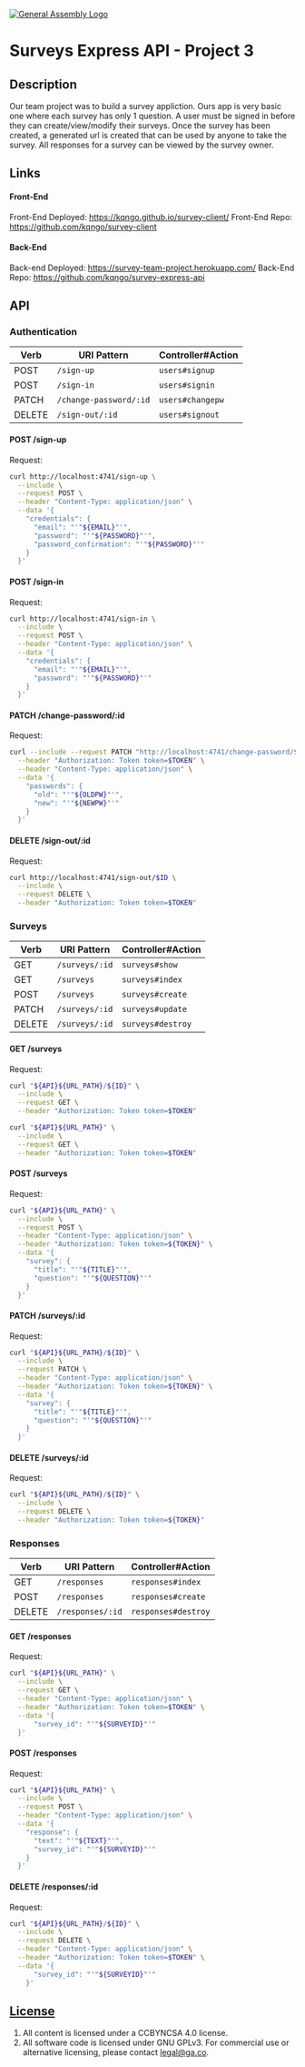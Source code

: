 [![General Assembly Logo](https://camo.githubusercontent.com/1a91b05b8f4d44b5bbfb83abac2b0996d8e26c92/687474703a2f2f692e696d6775722e636f6d2f6b6538555354712e706e67)](https://generalassemb.ly/education/web-development-immersive)

# Surveys Express API - Project 3

## Description

Our team project was to build a survey appliction.  Ours app is very basic one
where each survey has only 1 question.  A user must be signed in before they can
create/view/modify their surveys.  Once the survey has been created, a generated
url is created that can be used by anyone to take the survey.  All responses for
a survey can be viewed by the survey owner.

## Links

#### Front-End
Front-End Deployed: https://kqngo.github.io/survey-client/
Front-End Repo: https://github.com/kqngo/survey-client

#### Back-End
Back-end Deployed: https://survey-team-project.herokuapp.com/
Back-End Repo: https://github.com/kqngo/survey-express-api

## API

### Authentication

| Verb   | URI Pattern            | Controller#Action |
|--------|------------------------|-------------------|
| POST   | `/sign-up`             | `users#signup`    |
| POST   | `/sign-in`             | `users#signin`    |
| PATCH  | `/change-password/:id` | `users#changepw`  |
| DELETE | `/sign-out/:id`        | `users#signout`   |

#### POST /sign-up

Request:

```sh
curl http://localhost:4741/sign-up \
  --include \
  --request POST \
  --header "Content-Type: application/json" \
  --data '{
    "credentials": {
      "email": "'"${EMAIL}"'",
      "password": "'"${PASSWORD}"'",
      "password_confirmation": "'"${PASSWORD}"'"
    }
  }'
```

#### POST /sign-in

Request:

```sh
curl http://localhost:4741/sign-in \
  --include \
  --request POST \
  --header "Content-Type: application/json" \
  --data '{
    "credentials": {
      "email": "'"${EMAIL}"'",
      "password": "'"${PASSWORD}"'"
    }
  }'
```

#### PATCH /change-password/:id

Request:

```sh
curl --include --request PATCH "http://localhost:4741/change-password/$ID" \
  --header "Authorization: Token token=$TOKEN" \
  --header "Content-Type: application/json" \
  --data '{
    "passwords": {
      "old": "'"${OLDPW}"'",
      "new": "'"${NEWPW}"'"
    }
  }'
```

#### DELETE /sign-out/:id

Request:

```sh
curl http://localhost:4741/sign-out/$ID \
  --include \
  --request DELETE \
  --header "Authorization: Token token=$TOKEN"
```

### Surveys

| Verb   |  URI Pattern    |  Controller#Action  |
|--------|-----------------|---------------------|
| GET    | `/surveys/:id`  | `surveys#show`     |
| GET    | `/surveys`      | `surveys#index`     |
| POST   | `/surveys`      | `surveys#create`    |
| PATCH  | `/surveys/:id`  | `surveys#update`    |
| DELETE | `/surveys/:id`  | `surveys#destroy`   |

#### GET /surveys

Request:

```sh
curl "${API}${URL_PATH}/${ID}" \
  --include \
  --request GET \
  --header "Authorization: Token token=$TOKEN"
```

```sh
curl "${API}${URL_PATH}" \
  --include \
  --request GET \
  --header "Authorization: Token token=$TOKEN"
```

#### POST /surveys

Request:

```sh
curl "${API}${URL_PATH}" \
  --include \
  --request POST \
  --header "Content-Type: application/json" \
  --header "Authorization: Token token=${TOKEN}" \
  --data '{
    "survey": {
      "title": "'"${TITLE}"'",
      "question": "'"${QUESTION}"'"
    }
  }'
```

#### PATCH /surveys/:id

Request:

```sh
curl "${API}${URL_PATH}/${ID}" \
  --include \
  --request PATCH \
  --header "Content-Type: application/json" \
  --header "Authorization: Token token=${TOKEN}" \
  --data '{
    "survey": {
      "title": "'"${TITLE}"'",
      "question": "'"${QUESTION}"'"
    }
  }'
```

#### DELETE /surveys/:id

Request:

```sh
curl "${API}${URL_PATH}/${ID}" \
  --include \
  --request DELETE \
  --header "Authorization: Token token=${TOKEN}"
```

### Responses


| Verb   |   URI Pattern     |   Controller#Action   |
|--------|-------------------|-----------------------|
| GET    | `/responses`      | `responses#index`     |
| POST   | `/responses`      | `responses#create`    |
| DELETE | `/responses/:id`  | `responses#destroy`   |

#### GET /responses

Request:

```sh
curl "${API}${URL_PATH}" \
  --include \
  --request GET \
  --header "Content-Type: application/json" \
  --header "Authorization: Token token=$TOKEN" \
  --data '{
      "survey_id": "'"${SURVEYID}"'"
  }'
```

#### POST /responses

Request:

```sh
curl "${API}${URL_PATH}" \
  --include \
  --request POST \
  --header "Content-Type: application/json" \
  --data '{
    "response": {
      "text": "'"${TEXT}"'",
      "survey_id": "'"${SURVEYID}"'"
    }
  }'
```

#### DELETE /responses/:id

Request:

```sh
curl "${API}${URL_PATH}/${ID}" \
  --include \
  --request DELETE \
  --header "Content-Type: application/json" \
  --header "Authorization: Token token=$TOKEN" \
  --data '{
      "survey_id": "'"${SURVEYID}"'"
    }'
```

## [License](LICENSE)

1.  All content is licensed under a CC­BY­NC­SA 4.0 license.
1.  All software code is licensed under GNU GPLv3. For commercial use or
    alternative licensing, please contact legal@ga.co.
